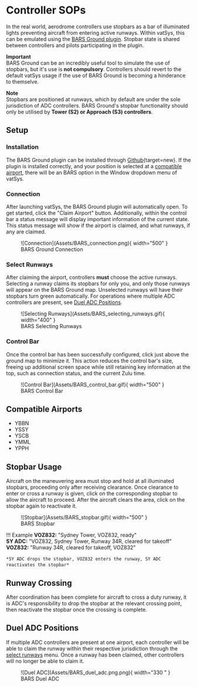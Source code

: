 # Controller SOPs

In the real world, aerodrome controllers use stopbars as a bar of illuminated lights preventing aircraft from entering active runways. Within vatSys, this can be emulated using the [BARS Ground plugin](https://github.com). Stopbar state is shared between controllers and pilots participating in the plugin.


**Important**  
    BARS Ground can be an incredibly useful tool to simulate the use of stopbars, but it's use is **not compulsory**. Controllers should revert to the default vatSys usage if the use of BARS Ground is becoming a hinderance to themselve.

**Note**  
    Stopbars are positioned at runways, which by default are under the sole jurisdiction of ADC controllers. BARS Ground's stopbar functionality should only be utilised by **Tower (S2) or Approach (S3) controllers**.

## Setup

### Installation  
The BARS Ground plugin can be installed through [Github](https://github.com){target=new}. If the plugin is installed correctly, and your position is selected at a [compatible airport](#compatible-airports), there will be an BARS option in the Window dropdown menu of vatSys.

### Connection
After launching vatSys, the BARS Ground plugin will automatically open. To get started, click the "Claim Airport" button. Additionally, within the control bar a status message will display important information of the current state. This status message will show if the airport is claimed, and what runways, if any are claimed. 

<figure markdown>
![Connection](Assets/BARS_connection.png){ width="500" }
    <figcaption>BARS Ground Connection</figcaption>
</figure>

### Select Runways
After claiming the airport, controllers **must** choose the active runways. Selecting a runway claims its stopbars for only you, and only those runways will appear on the BARS Ground map. Unselected runways will have their stopbars turn green automatically. For operations where multiple ADC controllers are present, see [Duel ADC Positions](#duel-adc-positions).

<figure markdown>
![Selecting Runways](Assets/BARS_selecting_runways.gif){ width="400" }
    <figcaption>BARS Selecting Runways</figcaption>
</figure>

### Control Bar

Once the control bar has been successfully configured, click just above the ground map to minimize it. This action reduces the control bar's size, freeing up additional screen space while still retaining key information at the top, such as connection status, and the current Zulu time.

<figure markdown>
![Control Bar](Assets/BARS_control_bar.gif){ width="500" }
    <figcaption>BARS Control Bar</figcaption>
</figure>

## Compatible Airports

- YBBN
- YSSY
- YSCB
- YMML
- YPPH

## Stopbar Usage

Aircraft on the maneuvering area must stop and hold at all illuminated stopbars, proceeding only after receiving clearance. Once clearance to enter or cross a runway is given, click on the corresponding stopbar to allow the aircraft to proceed. After the aircraft clears the area, click on the stopbar again to reactivate it.

<figure markdown>
![Stopbar](Assets/BARS_stopbar.gif){ width="500" }
    <figcaption>BARS Stopbar</figcaption>
</figure>

!!! Example
    **VOZ832:** "Sydney Tower, VOZ832, ready"  
    **SY ADC:** "VOZ832, Sydney Tower, Runway 34R, cleared for takeoff"  
    **VOZ832:** "Runway 34R, cleared for takeoff, VOZ832"  

    *SY ADC drops the stopbar, VOZ832 enters the runway, SY ADC reactivates the stopbar*

## Runway Crossing

After coordination has been complete for aircraft to cross a duty runway, it is ADC's responsibility to drop the stopbar at the relevant crossing point, then reactivate the stopbar once the crossing is complete.

## Duel ADC Positions

If multiple ADC controllers are present at one airport, each controller will be able to claim the runway within their respective jurisdiction through the [select runways](#select-runways) menu. Once a runway has been claimed, other controllers will no longer be able to claim it.


<figure markdown>
![Duel ADC](Assets/BARS_duel_adc.png.png){ width="330 " }
    <figcaption>BARS Duel ADC</figcaption>
</figure>